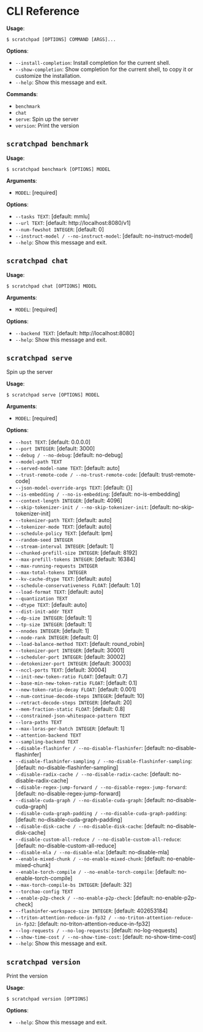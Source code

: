 # CLI Reference

**Usage**:

```console
$ scratchpad [OPTIONS] COMMAND [ARGS]...
```

**Options**:

* `--install-completion`: Install completion for the current shell.
* `--show-completion`: Show completion for the current shell, to copy it or customize the installation.
* `--help`: Show this message and exit.

**Commands**:

* `benchmark`
* `chat`
* `serve`: Spin up the server
* `version`: Print the version

## `scratchpad benchmark`

**Usage**:

```console
$ scratchpad benchmark [OPTIONS] MODEL
```

**Arguments**:

* `MODEL`: [required]

**Options**:

* `--tasks TEXT`: [default: mmlu]
* `--url TEXT`: [default: http://localhost:8080/v1]
* `--num-fewshot INTEGER`: [default: 0]
* `--instruct-model / --no-instruct-model`: [default: no-instruct-model]
* `--help`: Show this message and exit.

## `scratchpad chat`

**Usage**:

```console
$ scratchpad chat [OPTIONS] MODEL
```

**Arguments**:

* `MODEL`: [required]

**Options**:

* `--backend TEXT`: [default: http://localhost:8080]
* `--help`: Show this message and exit.

## `scratchpad serve`

Spin up the server

**Usage**:

```console
$ scratchpad serve [OPTIONS] MODEL
```

**Arguments**:

* `MODEL`: [required]

**Options**:

* `--host TEXT`: [default: 0.0.0.0]
* `--port INTEGER`: [default: 3000]
* `--debug / --no-debug`: [default: no-debug]
* `--model-path TEXT`
* `--served-model-name TEXT`: [default: auto]
* `--trust-remote-code / --no-trust-remote-code`: [default: trust-remote-code]
* `--json-model-override-args TEXT`: [default: {}]
* `--is-embedding / --no-is-embedding`: [default: no-is-embedding]
* `--context-length INTEGER`: [default: 4096]
* `--skip-tokenizer-init / --no-skip-tokenizer-init`: [default: no-skip-tokenizer-init]
* `--tokenizer-path TEXT`: [default: auto]
* `--tokenizer-mode TEXT`: [default: auto]
* `--schedule-policy TEXT`: [default: lpm]
* `--random-seed INTEGER`
* `--stream-interval INTEGER`: [default: 1]
* `--chunked-prefill-size INTEGER`: [default: 8192]
* `--max-prefill-tokens INTEGER`: [default: 16384]
* `--max-running-requests INTEGER`
* `--max-total-tokens INTEGER`
* `--kv-cache-dtype TEXT`: [default: auto]
* `--schedule-conservativeness FLOAT`: [default: 1.0]
* `--load-format TEXT`: [default: auto]
* `--quantization TEXT`
* `--dtype TEXT`: [default: auto]
* `--dist-init-addr TEXT`
* `--dp-size INTEGER`: [default: 1]
* `--tp-size INTEGER`: [default: 1]
* `--nnodes INTEGER`: [default: 1]
* `--node-rank INTEGER`: [default: 0]
* `--load-balance-method TEXT`: [default: round_robin]
* `--tokenizer-port INTEGER`: [default: 30001]
* `--scheduler-port INTEGER`: [default: 30002]
* `--detokenizer-port INTEGER`: [default: 30003]
* `--nccl-ports TEXT`: [default: 30004]
* `--init-new-token-ratio FLOAT`: [default: 0.7]
* `--base-min-new-token-ratio FLOAT`: [default: 0.1]
* `--new-token-ratio-decay FLOAT`: [default: 0.001]
* `--num-continue-decode-steps INTEGER`: [default: 10]
* `--retract-decode-steps INTEGER`: [default: 20]
* `--mem-fraction-static FLOAT`: [default: 0.8]
* `--constrained-json-whitespace-pattern TEXT`
* `--lora-paths TEXT`
* `--max-loras-per-batch INTEGER`: [default: 1]
* `--attention-backend TEXT`
* `--sampling-backend TEXT`
* `--disable-flashinfer / --no-disable-flashinfer`: [default: no-disable-flashinfer]
* `--disable-flashinfer-sampling / --no-disable-flashinfer-sampling`: [default: no-disable-flashinfer-sampling]
* `--disable-radix-cache / --no-disable-radix-cache`: [default: no-disable-radix-cache]
* `--disable-regex-jump-forward / --no-disable-regex-jump-forward`: [default: no-disable-regex-jump-forward]
* `--disable-cuda-graph / --no-disable-cuda-graph`: [default: no-disable-cuda-graph]
* `--disable-cuda-graph-padding / --no-disable-cuda-graph-padding`: [default: no-disable-cuda-graph-padding]
* `--disable-disk-cache / --no-disable-disk-cache`: [default: no-disable-disk-cache]
* `--disable-custom-all-reduce / --no-disable-custom-all-reduce`: [default: no-disable-custom-all-reduce]
* `--disable-mla / --no-disable-mla`: [default: no-disable-mla]
* `--enable-mixed-chunk / --no-enable-mixed-chunk`: [default: no-enable-mixed-chunk]
* `--enable-torch-compile / --no-enable-torch-compile`: [default: no-enable-torch-compile]
* `--max-torch-compile-bs INTEGER`: [default: 32]
* `--torchao-config TEXT`
* `--enable-p2p-check / --no-enable-p2p-check`: [default: no-enable-p2p-check]
* `--flashinfer-workspace-size INTEGER`: [default: 402653184]
* `--triton-attention-reduce-in-fp32 / --no-triton-attention-reduce-in-fp32`: [default: no-triton-attention-reduce-in-fp32]
* `--log-requests / --no-log-requests`: [default: no-log-requests]
* `--show-time-cost / --no-show-time-cost`: [default: no-show-time-cost]
* `--help`: Show this message and exit.

## `scratchpad version`

Print the version

**Usage**:

```console
$ scratchpad version [OPTIONS]
```

**Options**:

* `--help`: Show this message and exit.
